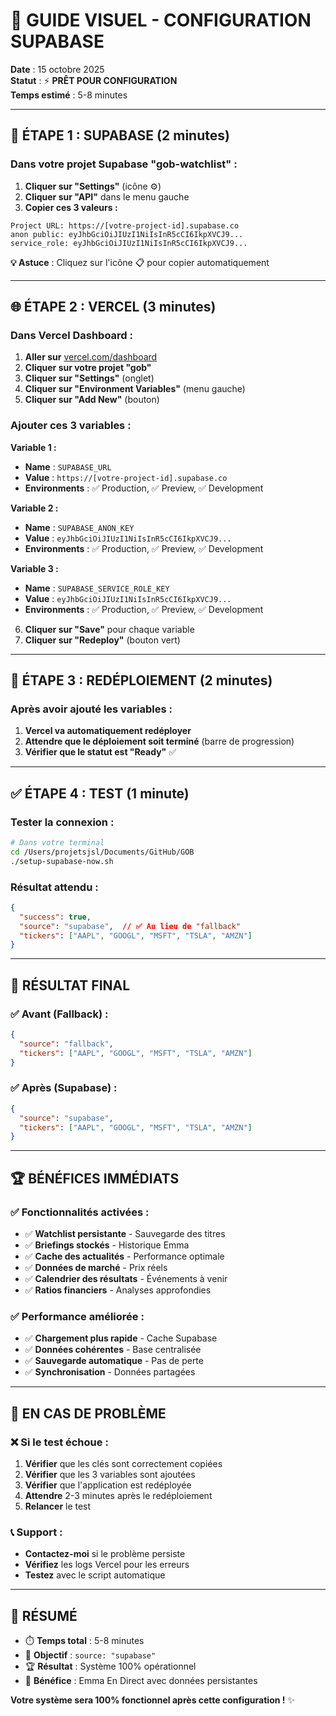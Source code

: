 # 🎯 GUIDE VISUEL - CONFIGURATION SUPABASE

**Date** : 15 octobre 2025  
**Statut** : ⚡ **PRÊT POUR CONFIGURATION**  
**Temps estimé** : 5-8 minutes

---

## 📱 **ÉTAPE 1 : SUPABASE (2 minutes)**

### **Dans votre projet Supabase "gob-watchlist" :**

1. **Cliquer sur "Settings"** (icône ⚙️)
2. **Cliquer sur "API"** dans le menu gauche
3. **Copier ces 3 valeurs :**

```
Project URL: https://[votre-project-id].supabase.co
anon public: eyJhbGciOiJIUzI1NiIsInR5cCI6IkpXVCJ9...
service_role: eyJhbGciOiJIUzI1NiIsInR5cCI6IkpXVCJ9...
```

**💡 Astuce** : Cliquez sur l'icône 📋 pour copier automatiquement

---

## 🌐 **ÉTAPE 2 : VERCEL (3 minutes)**

### **Dans Vercel Dashboard :**

1. **Aller sur** [vercel.com/dashboard](https://vercel.com/dashboard)
2. **Cliquer sur votre projet "gob"**
3. **Cliquer sur "Settings"** (onglet)
4. **Cliquer sur "Environment Variables"** (menu gauche)
5. **Cliquer sur "Add New"** (bouton)

### **Ajouter ces 3 variables :**

**Variable 1 :**
- **Name** : `SUPABASE_URL`
- **Value** : `https://[votre-project-id].supabase.co`
- **Environments** : ✅ Production, ✅ Preview, ✅ Development

**Variable 2 :**
- **Name** : `SUPABASE_ANON_KEY`
- **Value** : `eyJhbGciOiJIUzI1NiIsInR5cCI6IkpXVCJ9...`
- **Environments** : ✅ Production, ✅ Preview, ✅ Development

**Variable 3 :**
- **Name** : `SUPABASE_SERVICE_ROLE_KEY`
- **Value** : `eyJhbGciOiJIUzI1NiIsInR5cCI6IkpXVCJ9...`
- **Environments** : ✅ Production, ✅ Preview, ✅ Development

6. **Cliquer sur "Save"** pour chaque variable
7. **Cliquer sur "Redeploy"** (bouton vert)

---

## 🚀 **ÉTAPE 3 : REDÉPLOIEMENT (2 minutes)**

### **Après avoir ajouté les variables :**

1. **Vercel va automatiquement redéployer**
2. **Attendre que le déploiement soit terminé** (barre de progression)
3. **Vérifier que le statut est "Ready"** ✅

---

## ✅ **ÉTAPE 4 : TEST (1 minute)**

### **Tester la connexion :**

```bash
# Dans votre terminal
cd /Users/projetsjsl/Documents/GitHub/GOB
./setup-supabase-now.sh
```

### **Résultat attendu :**

```json
{
  "success": true,
  "source": "supabase",  // ✅ Au lieu de "fallback"
  "tickers": ["AAPL", "GOOGL", "MSFT", "TSLA", "AMZN"]
}
```

---

## 🎉 **RÉSULTAT FINAL**

### **✅ Avant (Fallback) :**
```json
{
  "source": "fallback",
  "tickers": ["AAPL", "GOOGL", "MSFT", "TSLA", "AMZN"]
}
```

### **✅ Après (Supabase) :**
```json
{
  "source": "supabase",
  "tickers": ["AAPL", "GOOGL", "MSFT", "TSLA", "AMZN"]
}
```

---

## 🏆 **BÉNÉFICES IMMÉDIATS**

### **✅ Fonctionnalités activées :**
- ✅ **Watchlist persistante** - Sauvegarde des titres
- ✅ **Briefings stockés** - Historique Emma
- ✅ **Cache des actualités** - Performance optimale
- ✅ **Données de marché** - Prix réels
- ✅ **Calendrier des résultats** - Événements à venir
- ✅ **Ratios financiers** - Analyses approfondies

### **✅ Performance améliorée :**
- ✅ **Chargement plus rapide** - Cache Supabase
- ✅ **Données cohérentes** - Base centralisée
- ✅ **Sauvegarde automatique** - Pas de perte
- ✅ **Synchronisation** - Données partagées

---

## 🚨 **EN CAS DE PROBLÈME**

### **❌ Si le test échoue :**

1. **Vérifier** que les clés sont correctement copiées
2. **Vérifier** que les 3 variables sont ajoutées
3. **Vérifier** que l'application est redéployée
4. **Attendre** 2-3 minutes après le redéploiement
5. **Relancer** le test

### **📞 Support :**
- **Contactez-moi** si le problème persiste
- **Vérifiez** les logs Vercel pour les erreurs
- **Testez** avec le script automatique

---

## 🎯 **RÉSUMÉ**

- ⏱️ **Temps total** : 5-8 minutes
- 🎯 **Objectif** : `source: "supabase"`
- 🏆 **Résultat** : Système 100% opérationnel
- 🚀 **Bénéfice** : Emma En Direct avec données persistantes

**Votre système sera 100% fonctionnel après cette configuration !** ✨
